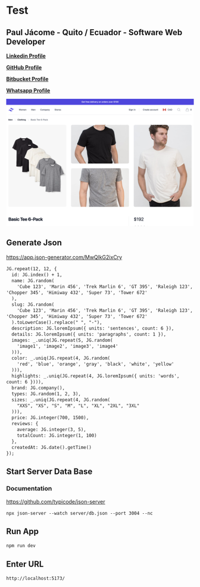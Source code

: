 # Test

## Paul Jácome - Quito / Ecuador - Software Web Developer

**[Linkedin Profile](https://bit.ly/paul-jacome-linkedin)**

**[GitHub Profile](https://bit.ly/paul-jacome-github)**

**[Bitbucket Profile](https://bit.ly/paul-jacome-bitbucket)**

**[Whatsapp Profile](https://bit.ly/paul-jacome-whatsapp)**

![Product_Png](https://raw.githubusercontent.com/ankalago/growpro-test/main/screenshot.png)

## Generate Json

https://app.json-generator.com/MwQlkG2ixCry

```
JG.repeat(12, 12, {
  id: JG.index() + 1,
  name: JG.random(
    'Cube 123', 'Marin 456', 'Trek Marlin 6', 'GT 395', 'Raleigh 123', 'Chopper 345', 'Himiway 432', 'Super 73', 'Tower 672'
  ),
  slug: JG.random(
    'Cube 123', 'Marin 456', 'Trek Marlin 6', 'GT 395', 'Raleigh 123', 'Chopper 345', 'Himiway 432', 'Super 73', 'Tower 672'
  ).toLowerCase().replace(" ", "-"),
  description: JG.loremIpsum({ units: 'sentences', count: 6 }),
  details: JG.loremIpsum({ units: 'paragraphs', count: 1 }),
  images: _.uniq(JG.repeat(5, JG.random(
    'image1', 'image2', 'image3', 'image4'
  ))),
  color: _.uniq(JG.repeat(4, JG.random(
    'red', 'blue', 'orange', 'gray', 'black', 'white', 'yellow'
  ))),
  highlights: _.uniq(JG.repeat(4, JG.loremIpsum({ units: 'words', count: 6 }))),
  brand: JG.company(),
  types: JG.random(1, 2, 3),
  sizes: _.uniq(JG.repeat(4, JG.random(
    "XXS", "XS", "S", "M", "L", "XL", "2XL", "3XL"
  ))),
  price: JG.integer(700, 1500),
  reviews: {
    average: JG.integer(3, 5),
    totalCount: JG.integer(1, 100)
  },
  createdAt: JG.date().getTime()
});
```

## Start Server Data Base

### Documentation

https://github.com/typicode/json-server

```
npx json-server --watch server/db.json --port 3004 --nc
```

## Run App

```
npm run dev
```

## Enter URL

```
http://localhost:5173/
```
